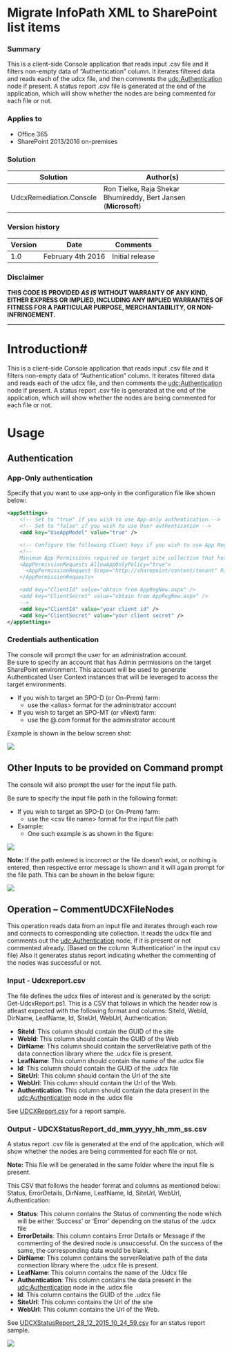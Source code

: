 # Migrate InfoPath XML to SharePoint list items #

### Summary ###
This is a client-side Console application that reads input .csv file and it filters non-empty data of “Authentication” column. It iterates filtered data and reads each of the udcx file, and then comments the <udc:Authentication> node if present. A status report .csv file is generated at the end of the application, which will show whether the nodes are being commented for each file or not.

### Applies to ###
-  Office 365
-  SharePoint 2013/2016 on-premises


### Solution ###
Solution | Author(s)
---------|----------
UdcxRemediation.Console | Ron Tielke, Raja Shekar Bhumireddy, Bert Jansen (**Microsoft**)

### Version history ###
Version  | Date | Comments
---------| -----| --------
1.0  | February 4th 2016 | Initial release

### Disclaimer ###
**THIS CODE IS PROVIDED *AS IS* WITHOUT WARRANTY OF ANY KIND, EITHER EXPRESS OR IMPLIED, INCLUDING ANY IMPLIED WARRANTIES OF FITNESS FOR A PARTICULAR PURPOSE, MERCHANTABILITY, OR NON-INFRINGEMENT.**


----------

# Introduction#
This is a client-side Console application that reads input .csv file and it filters non-empty data of “Authentication” column. It iterates filtered data and reads each of the udcx file, and then comments the <udc:Authentication> node if present. A status report .csv file is generated at the end of the application, which will show whether the nodes are being commented for each file or not. 

# Usage #
## Authentication ##

### App-Only authentication
Specify that you want to use app-only in the configuration file like shown below:

```XML
<appSettings>
    <!-- Set to "true" if you wish to use App-only authentication -->
    <!-- Set to "false" if you wish to use User authentication -->
    <add key="UseAppModel" value="true" />

    <!-- Configure the following Client keys if you wish to use App Registration Mode -->
    <!--
    Minimum App Permissions required on target site collection that hosts the InfoPath form:
    <AppPermissionRequests AllowAppOnlyPolicy="true">
      <AppPermissionRequest Scope="http://sharepoint/content/tenant" Right="FullControl" />
    </AppPermissionRequests>

    <add key="ClientId" value="obtain from AppRegNew.aspx" />
    <add key="ClientSecret" value="obtain from AppRegNew.aspx" />
    -->
    <add key="ClientId" value="your client id" />
    <add key="ClientSecret" value="your client secret" />
</appSettings>
```

### Credentials authentication
The console will prompt the user for an administration account.  
Be sure to specify an account that has Admin permissions on the target SharePoint environment.  This account will be used to generate Authenticated User Context instances that will be leveraged to access the target environments.
- If you wish to target an SPO-D (or On-Prem) farm: 
    - use the <domain>\<alias> format for the administrator account
- If you wish to target an SPO-MT (or vNext) farm:
    - use the <alias>@<domain>.com format for the administrator account

Example is shown in the below screen shot:

![](http://i.imgur.com/NT51RMx.png)

## Other Inputs to be provided on Command prompt ##
The console will also prompt the user for the input file path.

Be sure to specify the input file path in the following format:
- If you wish to target an SPO-D (or On-Prem) farm: 
    - use the <folder path containing the file>\<csv file name> format for the input file path
- Example: 
    - One such example is as shown in the figure: 

![](http://i.imgur.com/wl2ZKot.png)

**Note:**
If the path entered is incorrect or the file doesn’t exist, or nothing is entered, then respective error message is shown and it will again prompt for the file path. This can be shown in the below figure:

![](http://i.imgur.com/Dg8SLfv.png)

## Operation – CommentUDCXFileNodes ##
This operation reads data from an input file and iterates through each row and connects to corresponding site collection. It reads the udcx file and comments out the <udc:Authentication> node, if it is present or not commented already. (Based on the column ‘Authentication’ in the input csv file)
Also it generates status report indicating whether the commenting of the nodes was successful or not.

### Input - Udcxreport.csv ###

The file defines the udcx files of interest and is generated by the script: Get-UdcxReport.ps1. This is a CSV that follows in which the header row is atleast expected with the following format and columns: SiteId, WebId, DirName, LeafName, Id, SiteUrl, WebUrl, Authentication:
- **SiteId**: This column should contain the GUID of the site
- **WebId**: This column should contain the GUID of the Web
- **DirName**: This column should contain the serverRelative path of the data connection library where the .udcx file is present.
- **LeafName**: This column should contain the name of the .udcx file
- **Id**: This column should contain the GUID of the .udcx file
- **SiteUrl**: This column should contain the Url of the site
- **WebUrl**: This column should contain the Url of the Web.
- **Authentication**: This column should contain the data present in the <udc:Authentication> node in the .udcx file

See [UDCXReport.csv](/InfoPath/Migration/UdcxRemediation.Console/UDCXReport.csv) for a report sample.

### Output - UDCXStatusReport_dd_mm_yyyy_hh_mm_ss.csv ###
A status report .csv file is generated at the end of the application, which will show whether the nodes are being commented for each file or not. 

**Note:** 
This file will be generated in the same folder where the input file is present.

This CSV that follows the header format and columns as mentioned below: Status, ErrorDetails, DirName, LeafName, Id, SiteUrl, WebUrl, Authentication:

- **Status**: This column contains the Status of commenting the node which will be either ‘Success’ or ‘Error’ depending on the status of the .udcx file
- **ErrorDetails**: This column contains Error Details or Message if the commenting of the desired node is unsuccessful. On the success of the same, the corresponding data would be blank.
- **DirName**: This column contains the serverRelative path of the data connection library where the .udcx file is present.
- **LeafName**: This column contains the name of the .Udcx file
- **Authentication**: This column contains the data present in the <udc:Authentication> node in the .udcx file
- **Id**: This column contains the GUID of the .udcx file
- **SiteUrl**: This column contains the Url of the site
- **WebUrl**: This column contains the Url of the Web.

See [UDCXStatusReport_28_12_2015_10_24_59.csv](/InfoPath/Migration/UdcxRemediation.Console/UDCXStatusReport_28_12_2015_10_24_59.csv) for an status report sample.

<img src="https://telemetry.sharepointpnp.com/pnp-transformation/infopath/migration/UdcxRemediation.Console" /> 

